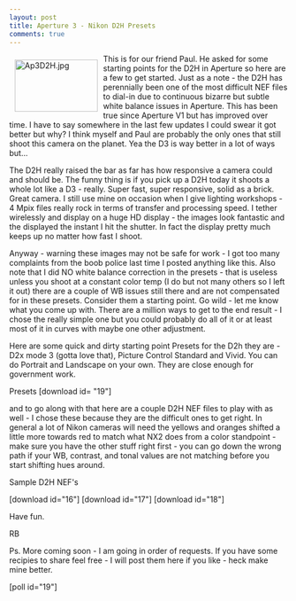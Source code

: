 ```yaml
---
layout: post
title: Aperture 3 - Nikon D2H Presets
comments: true
---
```

<a rel="lightbox" href="/wp-content/uploads/2010/02/Ap3D2H.jpg"><img title="Ap3D2H.jpg" src="/wp-content/uploads/2010/02/.thumbs/.Ap3D2H.jpg" border="0" alt="Ap3D2H.jpg" hspace="10" vspace="10" width="150" height="94" align="left" /></a>This is for our friend Paul. He asked for some starting points for the D2H in Aperture so here are a few to get started. Just as a note - the D2H has perennially been one of the most difficult NEF files to dial-in due to continuous bizarre but subtle white balance issues in Aperture. This has been true since Aperture V1 but has improved over time. I have to say somewhere in the last few updates I could swear it got better but why? I think myself and Paul are probably the only ones that still shoot this camera on the planet. Yea the D3 is way better in a lot of ways but...

The D2H really raised the bar as far has how responsive a camera could and should be. The funny thing is if you pick up a D2H today it shoots a whole lot like a D3 - really. Super fast, super responsive, solid as a brick. Great camera. I still use mine on occasion when I give lighting workshops - 4 Mpix files really rock in terms of transfer and processing speed. I tether wirelessly and display on a huge HD display - the images look fantastic and the displayed the instant I hit the shutter. In fact the display pretty much keeps up no matter how fast I shoot.

Anyway - warning these images may not be safe for work - I got too many complaints from the boob police last time I posted anything like this. Also note that I did NO white balance correction in the presets - that is useless unless you shoot at a constant color temp (I do but not many others so I left it out) there are a couple of WB issues still there and are not compensated for in these presets. Consider them a starting point. Go wild - let me know what you come up with. There are a million ways to get to the end result - I chose the really simple one but you could probably do all of it or at least most of it in curves with maybe one other adjustment.

Here are some quick and dirty starting point Presets for the D2h they are - D2x mode 3 (gotta love that), Picture Control Standard and Vivid. You can do Portrait and Landscape on your own. They are close enough for government work.

Presets [download id= "19"]

and to go along with that here are a couple D2H NEF files to play with as well - I chose these because they are the difficult ones to get right. In general a lot of Nikon cameras will need the yellows and oranges shifted a little more towards red to match what NX2 does from a color standpoint - make sure you have the other stuff right first - you can go down the wrong path if your WB, contrast, and tonal values are not matching before you start shifting hues around.

Sample D2H NEF's

[download id="16"] [download id="17"] [download id="18"]

Have fun.

RB

Ps. More coming soon - I am going in order of requests. If you have some recipies to share feel free - I will post them here if you like - heck make mine better.

[poll id="19"] 